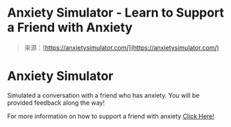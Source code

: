 <!--yml
category: 未分类
date: 2024-05-27 15:03:20
-->

# Anxiety Simulator - Learn to Support a Friend with Anxiety

> 来源：[https://anxietysimulator.com/](https://anxietysimulator.com/)

# Anxiety Simulator

Simulated a conversation with a friend who has anxiety. You will be provided feedback along the way!

For more information on how to support a friend with anxiety [Click Here!](/about)